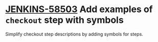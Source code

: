 # [JENKINS-58503](https://issues.jenkins-ci.org/browse/JENKINS-58503) Add examples of `checkout` step with symbols

Simplify checkout step descriptions by adding symbols for steps.
